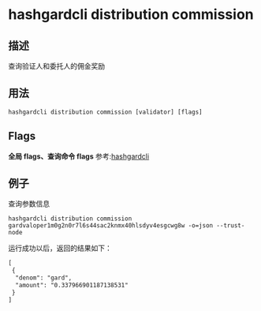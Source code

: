 # hashgardcli distribution commission

## 描述

查询验证人和委托人的佣金奖励
## 用法

```shell
hashgardcli distribution commission [validator] [flags]
```

## Flags

**全局 flags、查询命令 flags** 参考:[hashgardcli](../README.md)

## 例子

查询参数信息

```shell
hashgardcli distribution commission gardvaloper1m0g2n0r7l6s44sac2knmx40hlsdyv4esgcwg8w -o=json --trust-node
```

运行成功以后，返回的结果如下：

```txt
[
 {
  "denom": "gard",
  "amount": "0.337966901187138531"
 }
]
```
